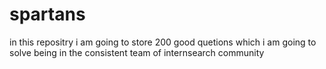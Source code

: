 # spartans
in this repositry i am going to store 200 good quetions which i am going to solve being in the consistent team of internsearch community

